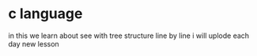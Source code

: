 # c language
in this we learn about see with tree structure line by line i will uplode each day new lesson 
